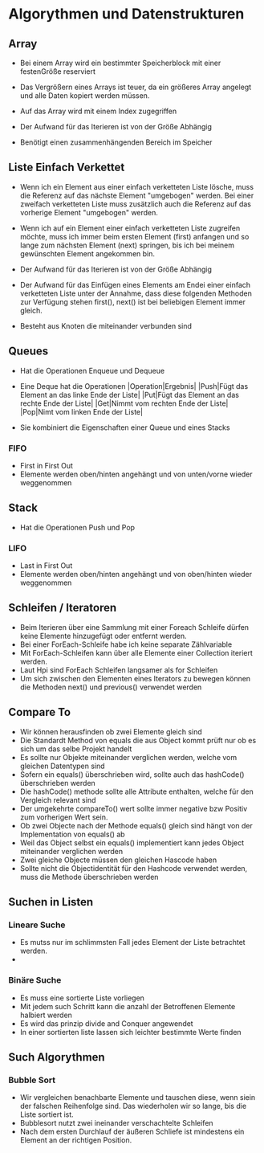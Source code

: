 # Algorythmen und Datenstrukturen

## Array

- Bei einem Array wird ein bestimmter Speicherblock mit einer festenGröße reserviert

- Das Vergrößern eines Arrays ist teuer, da ein größeres Array angelegt und alle Daten kopiert werden müssen.

- Auf das Array wird mit einem Index zugegriffen

- Der Aufwand für das Iterieren ist von der Größe Abhängig

- Benötigt einen zusammenhängenden Bereich im Speicher

## Liste Einfach Verkettet

- Wenn ich ein Element aus einer einfach verketteten Liste lösche, muss die Referenz auf das nächste Element "umgebogen" werden. Bei einer zweifach verketteten Liste muss zusätzlich auch die Referenz auf das vorherige Element "umgebogen" werden.

- Wenn ich auf ein Element einer einfach verketteten Liste zugreifen möchte, muss ich immer beim ersten Element (first) anfangen und so lange zum nächsten Element (next) springen, bis ich bei meinem gewünschten Element angekommen bin.

- Der Aufwand für das Iterieren ist von der Größe Abhängig

- Der Aufwand für das Einfügen eines Elements am Endei einer einfach verketteten Liste unter der Annahme, dass diese folgenden Methoden zur Verfügung stehen first(), next() ist bei beliebigen Element immer gleich.

- Besteht aus Knoten die miteinander verbunden sind

## Queues

- Hat die Operationen Enqueue und Dequeue
- Eine Deque hat die Operationen
|Operation|Ergebnis|
|Push|Fügt das Element an das linke Ende der Liste|
|Put|Fügt das Element an das rechte Ende der Liste|
|Get|Nimmt vom rechten Ende der Liste|
|Pop|Nimt vom linken Ende der Liste|

- Sie kombiniert die Eigenschaften einer Queue und eines Stacks

### FIFO
- First in First Out
- Elemente werden oben/hinten angehängt und von unten/vorne wieder weggenommen

## Stack

- Hat die Operationen Push und Pop

### LIFO

- Last in First Out
- Elemente werden oben/hinten angehängt und von oben/hinten wieder weggenommen

## Schleifen / Iteratoren
- Beim Iterieren über eine Sammlung mit einer Foreach Schleife dürfen keine Elemente hinzugefügt oder entfernt werden.
- Bei einer ForEach-Schleife habe ich keine separate Zählvariable
- Mit ForEach-Schleifen kann über alle Elemente einer Collection iteriert werden.
- Laut Hpi sind ForEach Schleifen langsamer als for Schleifen
- Um sich zwischen den Elementen eines Iterators zu bewegen können die Methoden next() und previous() verwendet werden

## Compare To
- Wir können herausfinden ob zwei Elemente gleich sind
- Die Standardt Method von equals die aus Object kommt prüft nur ob es sich um das selbe Projekt handelt
- Es sollte nur Objekte miteinander verglichen werden, welche vom gleichen Datentypen sind
- Sofern ein equals() überschrieben wird, sollte auch das hashCode() überschrieben werden
- Die hashCode() methode sollte alle Attribute enthalten, welche für den Vergleich relevant sind
- Der umgekehrte compareTo() wert sollte immer negative bzw Positiv zum vorherigen Wert sein.
- Ob zwei Objecte nach der Methode equals() gleich sind hängt von der Implementation von equals() ab
- Weil das Object selbst ein equals() implementiert kann jedes Object miteinander verglichen werden
- Zwei gleiche Objecte müssen den gleichen Hascode haben
- Sollte nicht die Objectidentität für den Hashcode verwendet werden, muss die Methode überschrieben werden

## Suchen in Listen

### Lineare Suche
- Es mutss nur im schlimmsten Fall jedes Element der Liste betrachtet werden.
- 

### Binäre Suche

- Es muss eine sortierte Liste vorliegen
- Mit jedem such Schritt kann die anzahl der Betroffenen Elemente halbiert werden
- Es wird das prinzip divide and Conquer angewendet
- In einer sortierten liste lassen sich leichter bestimmte Werte finden

## Such Algorythmen

### Bubble Sort
- Wir vergleichen benachbarte Elemente und tauschen diese, wenn siein der falschen Reihenfolge sind. Das wiederholen wir so lange, bis die Liste sortiert ist.
- Bubblesort nutzt zwei ineinander verschachtelte Schleifen
- Nach dem ersten Durchlauf der äußeren Schliefe ist mindestens ein Element an der richtigen Position.
